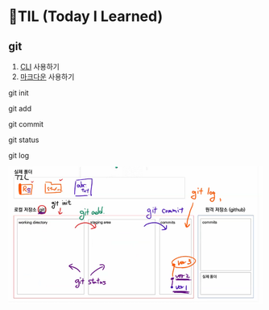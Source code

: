 # 🌱TIL (Today I Learned) 

## git

1. [CLI](./startcamp/CLI.md) 사용하기
2. [마크다운](startcamp/마크다운.md) 사용하기



git init

git add

git commit

git status

git log

![image-20220113155922027](readme.assets/image-20220113155922027.png)